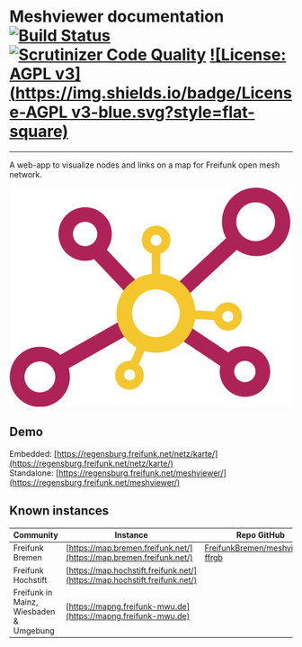 # Meshviewer documentation [![Build Status](https://img.shields.io/travis/ffrgb/meshviewer/develop.svg?style=flat-square)](https://travis-ci.org/ffrgb/meshviewer) [![Scrutinizer Code Quality](https://img.shields.io/scrutinizer/g/ffrgb/meshviewer/develop.svg?style=flat-square)](https://scrutinizer-ci.com/g/ffrgb/meshviewer/?branch=develop) [![License: AGPL v3](https://img.shields.io/badge/License-AGPL v3-blue.svg?style=flat-square)](https://www.gnu.org/licenses/agpl-3.0)


---

A web-app to visualize nodes and links on a map for Freifunk open mesh network.

![Meshviewer Logo](/assets/logo.svg)

## Demo

Embedded: [https://regensburg.freifunk.net/netz/karte/](https://regensburg.freifunk.net/netz/karte/)  
Standalone: [https://regensburg.freifunk.net/meshviewer/](https://regensburg.freifunk.net/meshviewer/)

## Known instances

| Community | Instance | Repo GitHub |
| --- | --- | --- |
| Freifunk Bremen | [https://map.bremen.freifunk.net/](https://map.bremen.freifunk.net/) | [FreifunkBremen/meshviewer-ffrgb](https://github.com/FreifunkBremen/meshviewer-ffrgb) |
| Freifunk Hochstift | [https://map.hochstift.freifunk.net/](https://map.hochstift.freifunk.net/) |  |
| Freifunk in Mainz, Wiesbaden & Umgebung | [https://mapng.freifunk-mwu.de](https://mapng.freifunk-mwu.de) |  |



